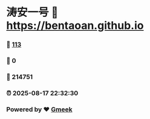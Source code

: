 # 涛安一号 :link: https://bentaoan.github.io 
### :page_facing_up: [113](https://bentaoan.github.io/tag.html) 
### :speech_balloon: 0 
### :hibiscus: 214751 
### :alarm_clock: 2025-08-17 22:32:30 
### Powered by :heart: [Gmeek](https://github.com/Meekdai/Gmeek)
